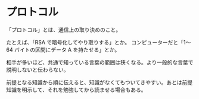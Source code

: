 # プロトコル

「プロトコル」とは、通信上の取り決めのこと。

たとえば、「RSA で暗号化してやり取りする」とか。
コンピューターだと「1〜64 バイトの区間にデータ A を持たせる」とか。

相手が多いほど、共通で知っている言葉の範囲は狭くなる。より一般的な言葉で説明しないと伝わらない。

前提となる知識から順に伝えると、知識がなくてもついてきやすい。あとは前提知識を明示して、それを勉強してから読ませる場合もある。

